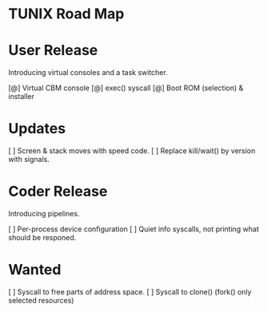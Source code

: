 TUNIX Road Map
==============

# User Release

Introducing virtual consoles and a task
switcher.

[@] Virtual CBM console
[@] exec() syscall
[@] Boot ROM (selection) & installer

# Updates

[ ] Screen & stack moves with speed
    code.
[ ] Replace kill/wait() by version with
    signals.

# Coder Release

Introducing pipelines.

[ ] Per-process device configuration
[ ] Quiet info syscalls, not printing
    what should be responed.

# Wanted

[ ] Syscall to free parts of address
    space.
[ ] Syscall to clone() (fork() only
    selected resources)
